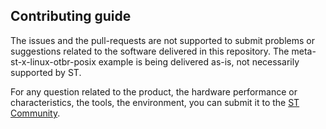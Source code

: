 ## Contributing guide

The issues and the pull-requests are not supported to submit problems or suggestions related to the software delivered in this repository. The meta-st-x-linux-otbr-posix example is being delivered as-is, not necessarily supported by ST.

For any question related to the product, the hardware performance or characteristics, the tools, the environment, you can submit it to the [ST Community](https://community.st.com/s/).
